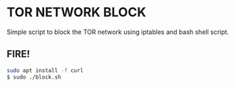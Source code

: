 # TOR NETWORK BLOCK

Simple script to block the TOR network using iptables and bash shell script.

## FIRE!

```bash
sudo apt install -f curl
$ sudo ./block.sh
```
